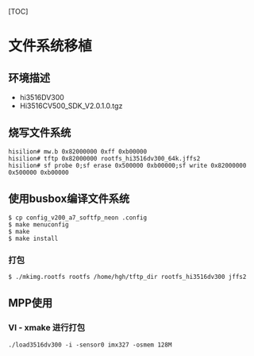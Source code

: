 [TOC]

# 文件系统移植

## 环境描述

- hi3516DV300
- Hi3516CV500_SDK_V2.0.1.0.tgz

## 烧写文件系统

```shell
hisilion# mw.b 0x82000000 0xff 0xb00000
hisilion# tftp 0x82000000 rootfs_hi3516dv300_64k.jffs2
hisilion# sf probe 0;sf erase 0x500000 0xb00000;sf write 0x82000000 0x500000 0xb00000
```

## 使用busbox编译文件系统

```shell
$ cp config_v200_a7_softfp_neon .config
$ make menuconfig
$ make
$ make install
```

### 打包

```shell
$ ./mkimg.rootfs rootfs /home/hgh/tftp_dir rootfs_hi3516dv300 jffs2
```

## MPP使用

### VI - xmake 进行打包



```shell
./load3516dv300 -i -sensor0 imx327 -osmem 128M
```

